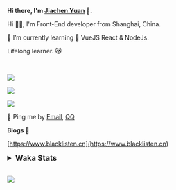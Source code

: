 <!-- <img align="right" src="https://github-readme-stats.vercel.app/api/top-langs/?username=blacklisten&layout=compact" /> -->

**Hi there, I'm [Jiachen.Yuan](https://www.blacklisten.cn) 👋.**

Hi 🙋‍♂️, I'm Front-End developer from Shanghai, China.

🌱 I’m currently learning 🥀 VueJS  React & NodeJs.

Lifelong learner. 😻

<br />

<img src="https://github-readme-stats.vercel.app/api/top-langs/?username=aaditkamat&layout=compact" /><br />

<img src="https://github-readme-stats.vercel.app/api?username=blacklisten&count_private=true&show_icons=true" /><br />

<img src="https://github-readme-stats.vercel.app/api/wakatime?username=blacklisten&layout=compact" /><br />



💬 Ping me by [Email](mailto:black_listen@163.com), [QQ](http://wpa.qq.com/msgrd?v=3&uin=756319278&site=%E5%9C%A8%E7%BA%BF%E5%AE%A2%E6%9C%8D&menu=yes)

<!-- I am Into , 🙏 -->

<!-- Javascript, Web Development, H5, MicroProgram, NodeJs, Electron... 😼 -->

<!--[![Top Langs](https://github-readme-stats.vercel.app/api/top-langs/?username=blacklisten&layout=compact)](https://github.com/anuraghazra/github-readme-stats)-->

<!--![ReadMe Card](https://github-readme-stats.vercel.app/api?username=blacklisten&show_icons=true&theme=radical)-->

**Blogs 🌱**

[https://www.blacklisten.cn](https://www.blacklisten.cn)

<details>
 <summary style="font-size:1.25em"><strong>Waka Stats </strong></summary><br>
<!--START_SECTION:waka-->
![Profile Views](http://img.shields.io/badge/Profile%20Views-1-blue)

**🐱 My GitHub Data** 

> 🏆 0 Contributions in the Year 2022
 > 
> 📦 258.5 kB Used in GitHub's Storage 
 > 
> 💼 Opted to Hire
 > 
> 📜 48 Public Repositories 
 > 
> 🔑 4 Private Repositories  
 > 
**I'm an Early 🐤** 

```text
🌞 Morning    14 commits     ██░░░░░░░░░░░░░░░░░░░░░░░   8.75% 
🌆 Daytime    96 commits     ███████████████░░░░░░░░░░   60.0% 
🌃 Evening    50 commits     ███████░░░░░░░░░░░░░░░░░░   31.25% 
🌙 Night      0 commits      ░░░░░░░░░░░░░░░░░░░░░░░░░   0.0%

```
📅 **I'm Most Productive on Thursday** 

```text
Monday       33 commits     █████░░░░░░░░░░░░░░░░░░░░   20.62% 
Tuesday      19 commits     ███░░░░░░░░░░░░░░░░░░░░░░   11.88% 
Wednesday    33 commits     █████░░░░░░░░░░░░░░░░░░░░   20.62% 
Thursday     41 commits     ██████░░░░░░░░░░░░░░░░░░░   25.62% 
Friday       30 commits     ████░░░░░░░░░░░░░░░░░░░░░   18.75% 
Saturday     3 commits      ░░░░░░░░░░░░░░░░░░░░░░░░░   1.88% 
Sunday       1 commits      ░░░░░░░░░░░░░░░░░░░░░░░░░   0.62%

```


📊 **This Week I Spent My Time On** 

```text
⌚︎ Time Zone: Asia/Shanghai

💬 Programming Languages: 
TypeScript               4 hrs 55 mins       ██████████░░░░░░░░░░░░░░░   41.72% 
JavaScript               3 hrs 12 mins       ██████░░░░░░░░░░░░░░░░░░░   27.22% 
Vue.js                   2 hrs 6 mins        ████░░░░░░░░░░░░░░░░░░░░░   17.87% 
JSON                     1 hr 16 mins        ██░░░░░░░░░░░░░░░░░░░░░░░   10.8% 
LESS                     8 mins              ░░░░░░░░░░░░░░░░░░░░░░░░░   1.16%

🔥 Editors: 
VS Code                  11 hrs 48 mins      █████████████████████████   100.0%

🐱‍💻 Projects: 
AppBosDataInformationH5  5 hrs 44 mins       ████████████░░░░░░░░░░░░░   48.66% 
AppAgentAdminWeb         4 hrs 51 mins       ██████████░░░░░░░░░░░░░░░   41.19% 
AppRomeWeb               35 mins             █░░░░░░░░░░░░░░░░░░░░░░░░   5.06% 
vite-react               30 mins             █░░░░░░░░░░░░░░░░░░░░░░░░   4.29% 
Unknown Project          5 mins              ░░░░░░░░░░░░░░░░░░░░░░░░░   0.8%

💻 Operating System: 
Mac                      11 hrs 48 mins      █████████████████████████   100.0%

```

**I Mostly Code in JavaScript** 

```text
JavaScript               18 repos            ██████████░░░░░░░░░░░░░░░   42.86% 
Vue                      11 repos            ██████░░░░░░░░░░░░░░░░░░░   26.19% 
TypeScript               6 repos             ███░░░░░░░░░░░░░░░░░░░░░░   14.29% 
HTML                     4 repos             ██░░░░░░░░░░░░░░░░░░░░░░░   9.52% 
CSS                      1 repo              ░░░░░░░░░░░░░░░░░░░░░░░░░   2.38%

```


**Timeline**

![Chart not found](https://raw.githubusercontent.com/blacklisten/blacklisten/master/charts/bar_graph.png) 


 Last Updated on 09/01/2022
<!--END_SECTION:waka-->
</details>

<br />

<!--
**blacklisten/blacklisten** is a ✨ _special_ ✨ repository because its `README.md` (this file) appears on your GitHub profile.

Here are some ideas to get you started:

- 🔭 I’m currently working on ...
- 🌱 I’m currently learning ...
- 👯 I’m looking to collaborate on ...
- 🤔 I’m looking for help with ...
- 💬 Ask me about ...
- 📫 How to reach me: ...
- 😄 Pronouns: ...
- ⚡ Fun fact: ...
-->

![](http://profile-counter.glitch.me/blacklisten/count.svg)
